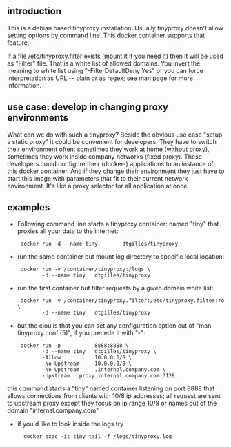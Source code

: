 ## introduction

This is a debian based tinyproxy installation. Usually tinyproxy doesn't allow setting options by command line. This docker container supports that feature.

If a file /etc/tinyproxy.filter exists (mount it if you need it) then it will be used as "Filter" file. That is a white list of allowed domains. You invert the meaning to white list using "-FilterDefaultDeny Yes" or you can force interpretation as URL -- plain or as regex; see man page for more information.

## use case: develop in changing proxy environments

What can we do with such a tinyproxy? Beside the obvious use case "setup a static proxy" it could be convenient for developers. They have to switch their environment often: sometimes they work at home (without proxy), sometimes they work inside company networks (fixed proxy). These developers could configure their (docker-) applications to an instance of this docker container. And if they change their environment they just have to start this image with parameters that fit to their current network environment. It's like a proxy selector for all application at once.



## examples

 * Following command line starts a tinyproxy container: named "tiny" that proxies all your data to the internet:

        docker run -d --name tiny        dtgilles/tinyproxy

 * run the same container but mount log directory to specific local location:

        docker run -v /container/tinyproxy:/logs \
               -d --name tiny   dtgilles/tinyproxy

 * run the first container but filter requests by a given domain white list:

        docker run -v /container/tinyproxy.filter:/etc/tinyproxy.filter:ro \
               -d --name tiny   dtgilles/tinyproxy

 * but the clou is that you can set any configuration option out of "man tinyproxy.conf (5)", if you precede it with "-":

        docker run -p           8888:8888 \
               -d --name tiny   dtgilles/tinyproxy \
               -Allow           10.0.0.0/8 \
               -No Upstream     10.0.0.0/8 \
               -No Upstream     .internal.company.com \
               -Upstream   proxy.internal.company.com:3128

 this command starts a "tiny" named container listening on port 8888 that allows connections from clients with 10/8 ip addresses; all request are sent to upstream proxy except they focus on ip range 10/8 or names out of the domain "internal.company.com"

 * if you'd like to look inside the logs try

         docker exec -it tiny tail -f /logs/tinyproxy.log

